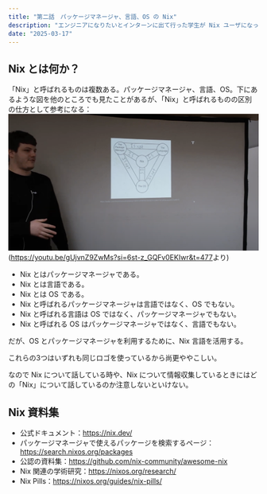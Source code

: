```yaml
---
title: "第二話　パッケージマネージャ、言語、OS の Nix"
description: "エンジニアになりたいとインターンに出て行った学生が Nix ユーザになってた　第二話"
date: "2025-03-17"
---
```


## Nix とは何か？

「Nix」と呼ばれるものは複数ある。パッケージマネージャ、言語、OS。下にあるような図を他のところでも見たことがあるが、「Nix」と呼ばれるものの区別の仕方として参考になる：
![「Nix」と呼ばれているパッケージマネージャ、言語、OS のそれぞれの関係性を表した図形](assets/episode-02-nix-triangle-diagram.png)
(<https://youtu.be/gUjvnZ9ZwMs?si=6st-z_GQFv0EKIwr&t=477>より)

- Nix とはパッケージマネージャである。
- Nix とは言語である。
- Nix とは OS である。
- Nix と呼ばれるパッケージマネージャは言語ではなく、OS でもない。
- Nix と呼ばれる言語は OS ではなく、パッケージマネージャでもない。
- Nix と呼ばれる OS はパッケージマネージャではなく、言語でもない。

だが、OS とパッケージマネージャを利用するために、Nix 言語を活用する。

これらの3つはいずれも同じロゴを使っているから尚更ややこしい。

なので Nix について話している時や、Nix について情報収集しているときにはどの「Nix」について話しているのか注意しないといけない。

## Nix 資料集

- 公式ドキュメント：<https://nix.dev/>
- パッケージマネージャで使えるパッケージを検索するページ：<https://search.nixos.org/packages>
- 公認の資料集：<https://github.com/nix-community/awesome-nix>
- Nix 関連の学術研究：<https://nixos.org/research/>
- Nix Pills：<https://nixos.org/guides/nix-pills/>
